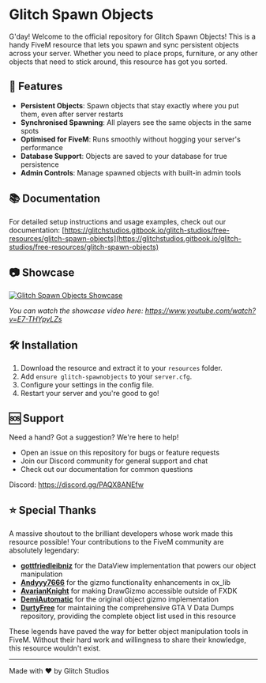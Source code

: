 # Glitch Spawn Objects

G'day! Welcome to the official repository for Glitch Spawn Objects! This is a handy FiveM resource that lets you spawn and sync persistent objects across your server. Whether you need to place props, furniture, or any other objects that need to stick around, this resource has got you sorted.

## 🌟 Features

- **Persistent Objects**: Spawn objects that stay exactly where you put them, even after server restarts
- **Synchronised Spawning**: All players see the same objects in the same spots
- **Optimised for FiveM**: Runs smoothly without hogging your server's performance
- **Database Support**: Objects are saved to your database for true persistence
- **Admin Controls**: Manage spawned objects with built-in admin tools

## 📚 Documentation

For detailed setup instructions and usage examples, check out our documentation:
[https://glitchstudios.gitbook.io/glitch-studios/free-resources/glitch-spawn-objects](https://glitchstudios.gitbook.io/glitch-studios/free-resources/glitch-spawn-objects)

## 📷 Showcase

[![Glitch Spawn Objects Showcase](https://img.youtube.com/vi/E7-THYpyLZs/0.jpg)](https://www.youtube.com/watch?v=E7-THYpyLZs)

*You can watch the showcase video here: https://www.youtube.com/watch?v=E7-THYpyLZs*

## 🛠️ Installation

1. Download the resource and extract it to your `resources` folder.
2. Add `ensure glitch-spawnobjects` to your `server.cfg`.
3. Configure your settings in the config file.
4. Restart your server and you're good to go!

## 🆘 Support

Need a hand? Got a suggestion? We're here to help! 

- Open an issue on this repository for bugs or feature requests
- Join our Discord community for general support and chat
- Check out our documentation for common questions

Discord: https://discord.gg/PAQX8ANEfw

## ⭐ Special Thanks

A massive shoutout to the brilliant developers whose work made this resource possible! Your contributions to the FiveM community are absolutely legendary:

- **[gottfriedleibniz](https://github.com/citizenfx/lua/blob/luaglm-dev/cfx/libs/scripts/examples/dataview.lua)** for the DataView implementation that powers our object manipulation
- **[Andyyy7666](https://github.com/overextended/ox_lib/pull/453)** for the gizmo functionality enhancements in ox_lib
- **[AvarianKnight](https://forum.cfx.re/t/allow-drawgizmo-to-be-used-outside-of-fxdk/5091845/8?u=demi-automatic)** for making DrawGizmo accessible outside of FXDK
- **[DemiAutomatic](https://github.com/DemiAutomatic/object_gizmo)** for the original object gizmo implementation
- **[DurtyFree](https://github.com/DurtyFree/gta-v-data-dumps)** for maintaining the comprehensive GTA V Data Dumps repository, providing the complete object list used in this resource

These legends have paved the way for better object manipulation tools in FiveM. Without their hard work and willingness to share their knowledge, this resource wouldn't exist.

---

Made with ❤️ by Glitch Studios

